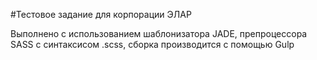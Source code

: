 #Тестовое задание для корпорации ЭЛАР

Выполнено с использованием шаблонизатора JADE, препроцессора SASS с синтаксисом .scss, сборка производится с помощью Gulp
